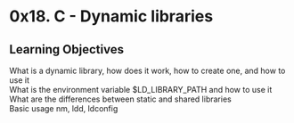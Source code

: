 <h1>0x18. C - Dynamic libraries</h1>
<h2>Learning Objectives</h2>
<p>What is a dynamic library, how does it work, how to create one, and how to use it<br>
What is the environment variable $LD_LIBRARY_PATH and how to use it <br>
What are the differences between static and shared libraries<br>
Basic usage nm, ldd, ldconfig </p>

